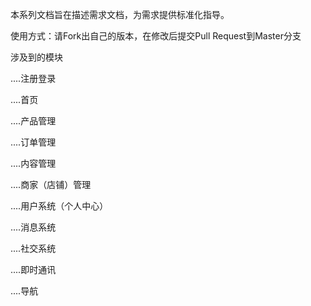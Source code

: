 本系列文档旨在描述需求文档，为需求提供标准化指导。


使用方式：请Fork出自己的版本，在修改后提交Pull Request到Master分支


涉及到的模块

....注册登录

....首页

....产品管理

....订单管理

....内容管理

....商家（店铺）管理

....用户系统（个人中心）

....消息系统

....社交系统

....即时通讯

....导航

